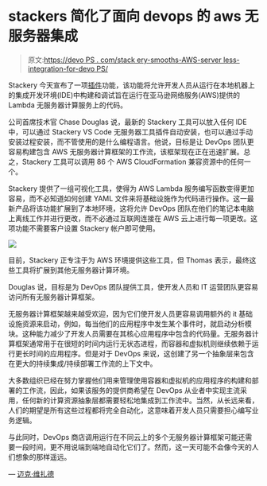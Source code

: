 # stackers 简化了面向 devops 的 aws 无服务器集成

> 原文:[https://devo PS . com/stack ery-smooths-AWS-server less-integration-for-devo PS/](https://devops.com/stackery-smooths-aws-serverless-integration-for-devops/)

Stackery 今天宣布了一项[插件](https://www.stackery.io/blog/local-debugging-any-aws-lambda-function/)功能，该功能将允许开发人员从运行在本地机器上的集成开发环境(IDE)中构建和调试旨在运行在亚马逊网络服务(AWS)提供的 Lambda 无服务器计算服务上的代码。

公司首席技术官 Chase Douglas 说，最新的 Stackery 工具可以放入任何 IDE 中，可以通过 Stackery VS Code 无服务器工具插件自动安装，也可以通过手动安装过程安装，而不管使用的是什么编程语言。他说，目标是让 DevOps 团队更容易构建包含 AWS 无服务器计算框架的工作流，该框架现在正在迅速扩展。总之，Stackery 工具可以调用 86 个 AWS CloudFormation 兼容资源中的任何一个。

Stackery 提供了一组可视化工具，使得为 AWS Lambda 服务编写函数变得更加容易，而不必知道如何创建 YAML 文件来将基础设施作为代码进行操作。这一最新产品将该功能扩展到了本地环境，这将允许 DevOps 团队在他们的笔记本电脑上离线工作并进行更改，而不必通过互联网连接在 AWS 云上进行每一项更改。这项功能不需要客户设置 Stackery 帐户即可使用。

![](../Images/1a5c3d76d5684ab25ee570f7679cc76f.png)

目前，Stackery 正专注于为 AWS 环境提供这些工具，但 Thomas 表示，最终这些工具将扩展到其他无服务器计算环境。

Douglas 说，目标是为 DevOps 团队提供工具，使开发人员和 IT 运营团队更容易访问所有无服务器计算框架。

无服务器计算框架越来越受欢迎，因为它们使开发人员更容易调用额外的 it 基础设施资源来启动，例如，每当他们的应用程序中发生某个事件时，就启动分析模块。这种能力减少了开发人员需要在其核心应用程序中包含的代码量。无服务器计算框架通常用于在很短的时间内运行无状态进程，而容器和虚拟机则继续依赖于运行更长时间的应用程序。但是对于 DevOps 来说，这创建了另一个抽象层来包含在更大的持续集成/持续部署工作流的上下文中。

大多数组织已经在努力掌握他们用来管理使用容器和虚拟机的应用程序的构建和部署的工作流，因此，如果该服务的提供商希望在 DevOps 从业者中实现主流采用，任何新的计算资源抽象层都需要轻松地集成到工作流中。当然，从长远来看，人们的期望是所有这些过程都将完全自动化，这意味着开发人员只需要担心编写业务逻辑。

与此同时，DevOps 商店调用运行在不同云上的多个无服务器计算框架可能还需要一段时间，更不用说端到端地自动化它们了。然而，这一天可能不会像今天的人们想象的那样遥远。

— [迈克·维扎德](https://devops.com/author/mike-vizard/)